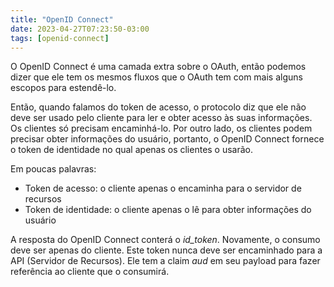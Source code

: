 ```yaml
---
title: "OpenID Connect"
date: 2023-04-27T07:23:50-03:00
tags: [openid-connect]
---
```


O OpenID Connect é uma camada extra sobre o OAuth, então podemos dizer que ele tem os mesmos fluxos que o OAuth tem com mais alguns escopos para estendê-lo.

Então, quando falamos do token de acesso, o protocolo diz que ele não deve ser usado pelo cliente para ler e obter acesso às suas informações. Os clientes só precisam encaminhá-lo. Por outro lado, os clientes podem precisar obter informações do usuário, portanto, o OpenID Connect fornece o token de identidade no qual apenas os clientes o usarão.

Em poucas palavras:

- Token de acesso: o cliente apenas o encaminha para o servidor de recursos
- Token de identidade: o cliente apenas o lê para obter informações do usuário

A resposta do OpenID Connect conterá o _id\_token_. Novamente, o consumo deve ser apenas do cliente. Este token nunca deve ser encaminhado para a API (Servidor de Recursos). Ele tem a claim _aud_ em seu payload para fazer referência ao cliente que o consumirá.